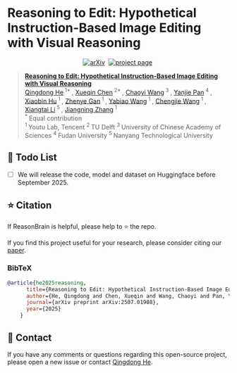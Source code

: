 # Reasoning to Edit: Hypothetical Instruction-Based Image Editing with Visual Reasoning


<div align="center">
  
[![arXiv](https://img.shields.io/badge/arXiv%20paper-2502.11079-b31b1b.svg)](https://arxiv.org/abs/2507.01908)&nbsp;
[![project page](https://img.shields.io/badge/Project_page-More_visualizations-green)](https://)&nbsp;
</div>

> [**Reasoning to Edit: Hypothetical Instruction-Based Image Editing with Visual Reasoning**](https://arxiv.org/abs/2507.01908)<br>
> [Qingdong He](https://scholar.google.com/citations?user=gUJWww0AAAAJ&hl=zh-CN)<sup> 1* </sup>, [Xueqin Chen](https://scholar.google.com/citations?user=6F-iHFsAAAAJ&hl=zh-CN)<sup> 2* </sup>, [Chaoyi Wang](https://orcid.org/0000-0003-0164-1953)<sup> 3 </sup>, [Yanjie Pan](https://github.com/chfyfr)<sup> 4 </sup>, [Xiaobin Hu](https://scholar.google.com/citations?user=3lMuodUAAAAJ&hl=th)<sup> 1 </sup>, [Zhenye Gan](https://scholar.google.com/citations?user=fa4NkScAAAAJ)<sup> 1 </sup>, [Yabiao Wang](https://scholar.google.com/citations?user=xiK4nFUAAAAJ&hl=zh-CN)<sup> 1 </sup>, [Chengjie Wang](https://scholar.google.com/citations?user=fqte5H4AAAAJ&hl=zh-CN)<sup> 1 </sup>, [Xiangtai Li](https://scholar.google.com/citations?user=FL3ReD0AAAAJ&hl=zh-CN)<sup> 5 </sup>, [Jiangning Zhang](https://scholar.google.com.hk/citations?user=2hA4X9wAAAAJ&hl=zh-CN)<sup> 1 </sup>
> <br><sup> * </sup>Equal contribution
> <br><sup> 1 </sup> Youtu Lab, Tencent <sup> 2 </sup> TU Delft <sup> 3 </sup> University of Chinese Academy of Sciences <sup> 4 </sup> Fudan University <sup> 5 </sup> Nanyang Technological University<br> 


<!-- # Phantom-Data
Phantom-Data: Towards a General Subject-Consistent Video Generation Dataset -->
## 📑 Todo List
- [ ] We will release the code, model and dataset on Huggingface before September 2025.



## ⭐ Citation

If ReasonBrain is helpful, please help to ⭐ the repo.

If you find this project useful for your research, please consider citing our [paper](https://arxiv.org/abs/2507.01908).

### BibTeX
```bibtex
@article{he2025reasoning,
      title={Reasoning to Edit: Hypothetical Instruction-Based Image Editing with Visual Reasoning},
      author={He, Qingdong and Chen, Xueqin and Wang, Chaoyi and Pan, Yanjie and Hu, Xiaobin and Gan, Zhenye and Wang, Yabiao and Wang, Chengjie and Li, Xiangtai and Zhang, Jiangning},
      journal={arXiv preprint arXiv:2507.01908},
      year={2025}
    }
```

## 📧 Contact
If you have any comments or questions regarding this open-source project, please open a new issue or contact [Qingdong He](yingcaihe@tencent.com).
